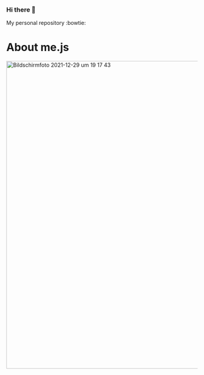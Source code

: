 ### Hi there 👋

My personal repository :bowtie:

# About me.js 

<img width="810" alt="Bildschirmfoto 2021-12-29 um 19 17 43" src="https://user-images.githubusercontent.com/91253457/147691894-e5338be4-a0f4-4904-86ad-e2649723a9cd.png">

<!--
**Samet91/Samet91** is a ✨ _special_ ✨ repository because its `README.md` (this file) appears on your GitHub profile.

Here are some ideas to get you started:

- 🔭 I’m currently working on ...
- 🌱 I’m currently learning ...
- 👯 I’m looking to collaborate on ...
- 🤔 I’m looking for help with ...
- 💬 Ask me about ...
- 📫 How to reach me: ...
- 😄 Pronouns: ...
- ⚡ Fun fact: ...
-->
